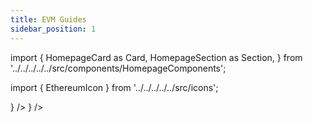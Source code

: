 ```yaml
---
title: EVM Guides
sidebar_position: 1
---
```


import {
HomepageCard as Card,
HomepageSection as Section,
} from '../../../../../src/components/HomepageComponents';

import {
EthereumIcon
} from '../../../../../src/icons';

<Section title="Building IDapps on EVM Chains" id="web-sdks" hasSubSections >

<Section>
<Card
title="Cross-Chain Ping Pong"
description="Building a cross-chain ping pong smart contract"
to="/message-transfer/sample-idapps/evm_guides/ping-pong-contract"
icon={<EthereumIcon />}
/>
<Card
title="Cross-Chain NFT"
description="Building a cross-chain NFT smart contract"
to="/message-transfer/sample-idapps/evm_guides/cross-chain-nft"
icon={<EthereumIcon />}
/>
</Section>
</Section>
